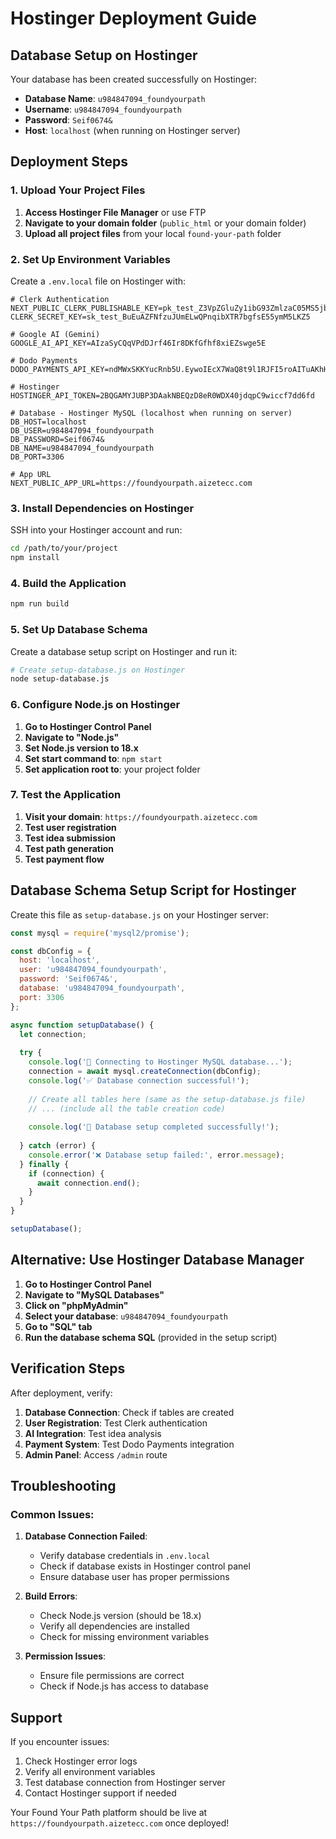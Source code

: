 # Hostinger Deployment Guide

## Database Setup on Hostinger

Your database has been created successfully on Hostinger:
- **Database Name**: `u984847094_foundyourpath`
- **Username**: `u984847094_foundyourpath`
- **Password**: `Seif0674&`
- **Host**: `localhost` (when running on Hostinger server)

## Deployment Steps

### 1. Upload Your Project Files

1. **Access Hostinger File Manager** or use FTP
2. **Navigate to your domain folder** (`public_html` or your domain folder)
3. **Upload all project files** from your local `found-your-path` folder

### 2. Set Up Environment Variables

Create a `.env.local` file on Hostinger with:

```env
# Clerk Authentication
NEXT_PUBLIC_CLERK_PUBLISHABLE_KEY=pk_test_Z3VpZGluZy1ibG93ZmlzaC05MS5jbGVyay5hY2NvdW50cy5kZXYk
CLERK_SECRET_KEY=sk_test_BuEuAZFNfzuJUmELwQPnqibXTR7bgfsE55ymM5LKZ5

# Google AI (Gemini)
GOOGLE_AI_API_KEY=AIzaSyCQqVPdDJrf46Ir8DKfGfhf8xiEZswge5E

# Dodo Payments
DODO_PAYMENTS_API_KEY=ndMWxSKKYucRnb5U.EywoIEcX7WaQ8t9l1RJFI5roAITuAKhHD_PobEbwwmyBRYL4

# Hostinger
HOSTINGER_API_TOKEN=2BQGAMYJUBP3DAakNBEQzD8eR0WDX40jdqpC9wiccf7dd6fd

# Database - Hostinger MySQL (localhost when running on server)
DB_HOST=localhost
DB_USER=u984847094_foundyourpath
DB_PASSWORD=Seif0674&
DB_NAME=u984847094_foundyourpath
DB_PORT=3306

# App URL
NEXT_PUBLIC_APP_URL=https://foundyourpath.aizetecc.com
```

### 3. Install Dependencies on Hostinger

SSH into your Hostinger account and run:

```bash
cd /path/to/your/project
npm install
```

### 4. Build the Application

```bash
npm run build
```

### 5. Set Up Database Schema

Create a database setup script on Hostinger and run it:

```bash
# Create setup-database.js on Hostinger
node setup-database.js
```

### 6. Configure Node.js on Hostinger

1. **Go to Hostinger Control Panel**
2. **Navigate to "Node.js"**
3. **Set Node.js version to 18.x**
4. **Set start command to**: `npm start`
5. **Set application root to**: your project folder

### 7. Test the Application

1. **Visit your domain**: `https://foundyourpath.aizetecc.com`
2. **Test user registration**
3. **Test idea submission**
4. **Test path generation**
5. **Test payment flow**

## Database Schema Setup Script for Hostinger

Create this file as `setup-database.js` on your Hostinger server:

```javascript
const mysql = require('mysql2/promise');

const dbConfig = {
  host: 'localhost',
  user: 'u984847094_foundyourpath',
  password: 'Seif0674&',
  database: 'u984847094_foundyourpath',
  port: 3306
};

async function setupDatabase() {
  let connection;
  
  try {
    console.log('🔌 Connecting to Hostinger MySQL database...');
    connection = await mysql.createConnection(dbConfig);
    console.log('✅ Database connection successful!');
    
    // Create all tables here (same as the setup-database.js file)
    // ... (include all the table creation code)
    
    console.log('🎉 Database setup completed successfully!');
    
  } catch (error) {
    console.error('❌ Database setup failed:', error.message);
  } finally {
    if (connection) {
      await connection.end();
    }
  }
}

setupDatabase();
```

## Alternative: Use Hostinger Database Manager

1. **Go to Hostinger Control Panel**
2. **Navigate to "MySQL Databases"**
3. **Click on "phpMyAdmin"**
4. **Select your database**: `u984847094_foundyourpath`
5. **Go to "SQL" tab**
6. **Run the database schema SQL** (provided in the setup script)

## Verification Steps

After deployment, verify:

1. **Database Connection**: Check if tables are created
2. **User Registration**: Test Clerk authentication
3. **AI Integration**: Test idea analysis
4. **Payment System**: Test Dodo Payments integration
5. **Admin Panel**: Access `/admin` route

## Troubleshooting

### Common Issues:

1. **Database Connection Failed**:
   - Verify database credentials in `.env.local`
   - Check if database exists in Hostinger control panel
   - Ensure database user has proper permissions

2. **Build Errors**:
   - Check Node.js version (should be 18.x)
   - Verify all dependencies are installed
   - Check for missing environment variables

3. **Permission Issues**:
   - Ensure file permissions are correct
   - Check if Node.js has access to database

## Support

If you encounter issues:
1. Check Hostinger error logs
2. Verify all environment variables
3. Test database connection from Hostinger server
4. Contact Hostinger support if needed

Your Found Your Path platform should be live at `https://foundyourpath.aizetecc.com` once deployed!
